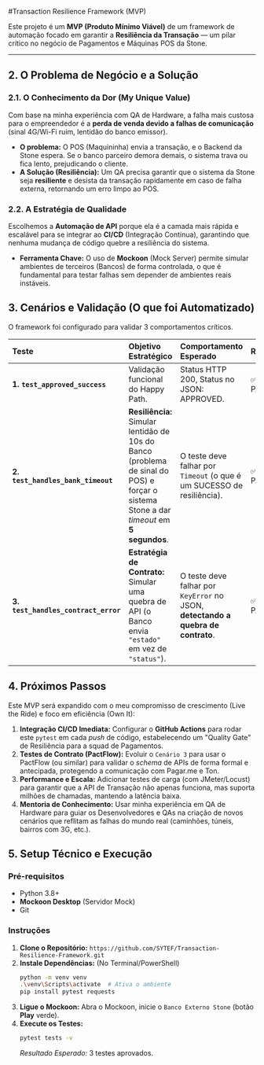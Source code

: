 #Transaction Resilience Framework (MVP)

Este projeto é um **MVP (Produto Mínimo Viável)** de um framework de automação focado em garantir a **Resiliência da Transação** — um pilar crítico no negócio de Pagamentos e Máquinas POS da Stone.

---

## 2. O Problema de Negócio e a Solução

### 2.1. O Conhecimento da Dor (My Unique Value)

Com base na minha experiência com QA de Hardware, a falha mais custosa para o empreendedor é a **perda de venda devido a falhas de comunicação** (sinal 4G/Wi-Fi ruim, lentidão do banco emissor).

* **O problema:** O POS (Maquininha) envia a transação, e o Backend da Stone espera. Se o banco parceiro demora demais, o sistema trava ou fica lento, prejudicando o cliente.
* **A Solução (Resiliência):** Um QA precisa garantir que o sistema da Stone seja **resiliente** e desista da transação rapidamente em caso de falha externa, retornando um erro limpo ao POS.

### 2.2. A Estratégia de Qualidade

Escolhemos a **Automação de API** porque ela é a camada mais rápida e escalável para se integrar ao **CI/CD** (Integração Contínua), garantindo que nenhuma mudança de código quebre a resiliência do sistema.

* **Ferramenta Chave:** O uso de **Mockoon** (Mock Server) permite simular ambientes de terceiros (Bancos) de forma controlada, o que é fundamental para testar falhas sem depender de ambientes reais instáveis.

## 3. Cenários e Validação (O que foi Automatizado)

O framework foi configurado para validar 3 comportamentos críticos.

| Teste | Objetivo Estratégico | Comportamento Esperado | Resultado |
| :--- | :--- | :--- | :--- |
| **1. `test_approved_success`** | Validação funcional do Happy Path. | Status HTTP 200, Status no JSON: APPROVED. | ✅ PASSOU |
| **2. `test_handles_bank_timeout`** | **Resiliência:** Simular lentidão de 10s do Banco (problema de sinal do POS) e forçar o sistema Stone a dar *timeout* em **5 segundos**. | O teste deve falhar por `Timeout` (o que é um SUCESSO de resiliência). | ✅ PASSOU |
| **3. `test_handles_contract_error`** | **Estratégia de Contrato:** Simular uma quebra de API (o Banco envia `"estado"` em vez de `"status"`). | O teste deve falhar por `KeyError` no JSON, **detectando a quebra de contrato**. | ✅ PASSOU |

## 4. Próximos Passos

Este MVP será expandido com o meu compromisso de crescimento (Live the Ride) e foco em eficiência (Own It):

1.  **Integração CI/CD Imediata:** Configurar o **GitHub Actions** para rodar este `pytest` em cada *push* de código, estabelecendo um "Quality Gate" de Resiliência para a squad de Pagamentos.
2.  **Testes de Contrato (PactFlow):** Evoluir o `Cenário 3` para usar o PactFlow (ou similar) para validar o *schema* de APIs de forma formal e antecipada, protegendo a comunicação com Pagar.me e Ton.
3.  **Performance e Escala:** Adicionar testes de carga (com JMeter/Locust) para garantir que a API de Transação não apenas funciona, mas suporta milhões de chamadas, mantendo a latência baixa.
4.  **Mentoria de Conhecimento:** Usar minha experiência em QA de Hardware para guiar os Desenvolvedores e QAs na criação de novos cenários que reflitam as falhas do mundo real (caminhões, túneis, bairros com 3G, etc.).

## 5. Setup Técnico e Execução

### Pré-requisitos
* Python 3.8+
* **Mockoon Desktop** (Servidor Mock)
* Git

### Instruções

1.  **Clone o Repositório:** `https://github.com/SYTEF/Transaction-Resilience-Framework.git`
2.  **Instale Dependências:** (No Terminal/PowerShell)
    ```bash
    python -m venv venv
    .\venv\Scripts\activate  # Ativa o ambiente
    pip install pytest requests
    ```
3.  **Ligue o Mockoon:** Abra o Mockoon, inicie o `Banco Externo Stone` (botão **Play** verde).
4.  **Execute os Testes:**
    ```bash
    pytest tests -v
    ```
    *Resultado Esperado:* 3 testes aprovados.




